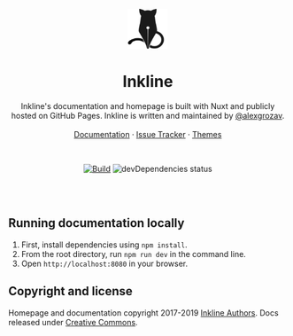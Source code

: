 <p align="center">
    <a href="http://inkline.io/">
        <img src="https://raw.githubusercontent.com/inkline/inkline.io/master/static/images/logo.png" alt="Inkline logo" width=72 height=72>
    </a>
</p>

<h1 align="center">Inkline</h1>
    
<p align="center">
    Inkline's documentation and homepage is built with Nuxt and publicly hosted on GitHub Pages. Inkline is written and maintained by <a href="https://twitter.com/alexgrozav">@alexgrozav</a>. 
    <br/>
    <br/>
    <a href="http://inkline.io">Documentation</a>
    ·
    <a href="https://github.com/inkline/inkline/issues">Issue Tracker</a>
    ·
    <a href="http://inkline.io/themes">Themes</a>
</p>

<br/>
  
<p align="center">
    <a href="https://travis-ci.org/inkline/inkline.io"><img src="https://travis-ci.org/inkline/inkline.io.svg?branch=master" alt="Build"></a>
    <img src="https://img.shields.io/david/inkline/inkline.io.svg?style=popout" alt="devDependencies status">
</p>

<br/>
<br/>

## Running documentation locally

1. First, install dependencies using `npm install`.
2. From the root directory, run `npm run dev` in the command line.
3. Open `http://localhost:8080` in your browser.

## Copyright and license
Homepage and documentation copyright 2017-2019 [Inkline Authors](https://github.com/inkline/inkline.io/graphs/contributors). 
Docs released under [Creative Commons](https://github.com/inkline/inkline.io/blob/master/docs/LICENSE).

